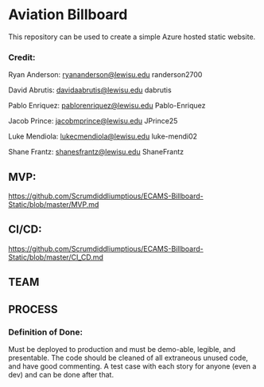 # Aviation Billboard
This repository can be used to create a simple Azure hosted static website.


### Credit:

Ryan Anderson: ryananderson@lewisu.edu randerson2700

David Abrutis: davidaabrutis@lewisu.edu dabrutis

Pablo Enriquez: pablorenriquez@lewisu.edu Pablo-Enriquez

Jacob Prince: jacobmprince@lewisu.edu JPrince25

Luke Mendiola: lukecmendiola@lewisu.edu luke-mendi02

Shane Frantz: shanesfrantz@lewisu.edu ShaneFrantz

## MVP:
https://github.com/Scrumdiddliumptious/ECAMS-Billboard-Static/blob/master/MVP.md

## CI/CD:
https://github.com/Scrumdiddliumptious/ECAMS-Billboard-Static/blob/master/CI_CD.md

## TEAM


## PROCESS

### Definition of Done:
Must be deployed to production and must be demo-able, legible, and presentable. The code should be cleaned of all extraneous unused code, and have good commenting. A test case with each story for anyone (even a dev) and can be done after that.
